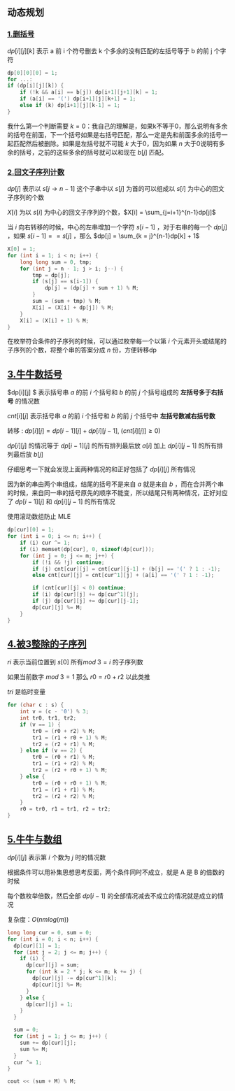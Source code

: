 ## 动态规划

### [1.删括号](https://ac.nowcoder.com/acm/problem/21303)

$dp[i][j][k]$ 表示 a 前 i 个符号删去 k 个多余的没有匹配的左括号等于 b 的前 j 个字符

```cpp
dp[0][0][0] = 1;
for ...:
if (dp[i][j][k]) {
    if (!k && a[i] == b[j]) dp[i+1][j+1][k] = 1;
    if (a[i] == '(') dp[i+1][j][k+1] = 1;
    else if (k) dp[i+1][j][k-1] = 1;
}
```

我什么第一个判断需要 $k = 0$：我自己的理解是，如果k不等于0，那么说明有多余的括号在前面，下一个括号如果是右括号匹配，那么一定是先和前面多余的括号一起匹配然后被删除。如果是左括号就不可能 $k$ 大于0，因为如果 $n$ 大于0说明有多余的括号，之前的这些多余的括号就可以和现在 $b[j]$ 匹配。

### [2.回文子序列计数](https://ac.nowcoder.com/acm/problem/21587)

$dp[j]$ 表示以 $s[j \rightarrow  n-1]$ 这个子串中以 $s[j]$ 为首的可以组成以 $s[i]$ 为中心的回文子序列的个数

$X[i]$ 为以 $s[i]$ 为中心的回文子序列的个数，$X[i] = \sum_{j=i+1}^{n-1}dp[j]$ 

当 $i$ 向右转移的时候，中心的左串增加一个字符 $s[i-1]$ ，对于右串的每一个 $dp[j]$ ，如果 $s[i-1] == s[j]$ ，那么 $dp[j] = \sum_{k = j}^{n-1}dp[k] + 1$ 

```cpp
X[0] = 1;
for (int i = 1; i < n; i++) {
    long long sum = 0, tmp;
    for (int j = n - 1; j > i; j--) {
        tmp = dp[j];
        if (s[j] == s[i-1]) {
            dp[j] = (dp[j] + sum + 1) % M;
        }
        sum = (sum + tmp) % M;
        X[i] = (X[i] + dp[j]) % M;
    }
    X[i] = (X[i] + 1) % M;
}
```

在枚举符合条件的子序列的时候，可以通过枚举每一个以第 $i$ 个元素开头或结尾的子序列的个数，将整个串的答案分成 $n$ 份，方便转移dp

## [3.牛牛数括号](https://ac.nowcoder.com/acm/problem/21652)

$dp[i][j] $ 表示括号串 $a$ 的前 $i$ 个括号和 $b$ 的前 $j$ 个括号组成的 **左括号多于右括号** 的情况数

$cnt[i][j]$ 表示括号串 $a$ 的前 $i$ 个括号和 $b$ 的前 $j$ 个括号中 **左括号数减右括号数**

转移 : $dp[i][j] = dp[i-1][j] + dp[i][j-1],\;(cnt[i][j]] \geq 0)$

$dp[i][j]$ 的情况等于 $dp[i-1][j]$ 的所有排列最后放 $a[i]$ 加上 $dp[i][j-1]$ 的所有排列最后放 $b[j]$

仔细思考一下就会发现上面两种情况的和正好包括了 $dp[i][j]$ 所有情况

因为新的串由两个串组成，结尾的括号不是来自 $a$ 就是来自 $b$ ，而在合并两个串的时候，来自同一串的括号原先的顺序不能变，所以结尾只有两种情况，正好对应了 $dp[i-1][j]$ 和 $dp[i][j-1]$ 的所有情况

使用滚动数组防止 MLE

```cpp
dp[cur][0] = 1;
for (int i = 0; i <= n; i++) {
    if (i) cur ^= 1;
    if (i) memset(dp[cur], 0, sizeof(dp[cur]));
    for (int j = 0; j <= m; j++) {
        if (!i && !j) continue;
        if (j) cnt[cur][j] = cnt[cur][j-1] + (b[j] == '(' ? 1 : -1);
        else cnt[cur][j] = cnt[cur^1][j] + (a[i] == '(' ? 1 : -1);

        if (cnt[cur][j] < 0) continue;
        if (i) dp[cur][j] += dp[cur^1][j];
        if (j) dp[cur][j] += dp[cur][j-1];
        dp[cur][j] %= M;
    }
}
```

## [4.被3整除的子序列](https://ac.nowcoder.com/acm/problem/21302)

$ri$ 表示当前位置到 $s[0]$ 所有$mod\;3 = i$ 的子序列数

如果当前数字 $mod\;3 = 1$ 那么 $r0 = r0 + r2$ 以此类推

$tri$ 是临时变量

```cpp
for (char c : s) {
    int v = (c - '0') % 3;
    int tr0, tr1, tr2;
    if (v == 1) {
        tr0 = (r0 + r2) % M;
        tr1 = (r1 + r0 + 1) % M;
        tr2 = (r2 + r1) % M;
    } else if (v == 2) {
        tr0 = (r0 + r1) % M;
        tr1 = (r1 + r2) % M;
        tr2 = (r2 + r0 + 1) % M;
    } else {
        tr0 = (r0 + r0 + 1) % M;
        tr1 = (r1 + r1) % M;
        tr2 = (r2 + r2) % M;
    }
    r0 = tr0, r1 = tr1, r2 = tr2;
}
```

## [5.牛牛与数组](https://ac.nowcoder.com/acm/problem/21738)

$dp[i][j]$ 表示第 $i$ 个数为 $j$ 时的情况数

根据条件可以用补集思想思考反面，两个条件同时不成立，就是 A 是 B 的倍数的时候

每个数枚举倍数，然后全部 $dp[i-1]$ 的全部情况减去不成立的情况就是成立的情况

复杂度：$O(nmlog(m))$ 

```cpp
long long cur = 0, sum = 0;
for (int i = 0; i < n; i++) {
  dp[cur][1] = 1;
  for (int j = 2; j <= m; j++) {
    if (i) {
      dp[cur][j] = sum;
      for (int k = 2 * j; k <= m; k += j) {
        dp[cur][j] -= dp[cur^1][k];
        dp[cur][j] %= M;
      }
    } else {
      dp[cur][j] = 1;
    }
  }

  sum = 0;
  for (int j = 1; j <= m; j++) {
    sum += dp[cur][j];
    sum %= M;
  }
  cur ^= 1;
}

cout << (sum + M) % M;
```

